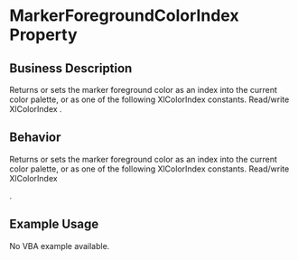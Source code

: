 # MarkerForegroundColorIndex Property

## Business Description
Returns or sets the marker foreground color as an index into the current color palette, or as one of the following XlColorIndex constants. Read/write XlColorIndex .

## Behavior
Returns or sets the marker foreground color as an index into the current color palette, or as one of the following XlColorIndex constants. Read/write XlColorIndex

.

## Example Usage
No VBA example available.